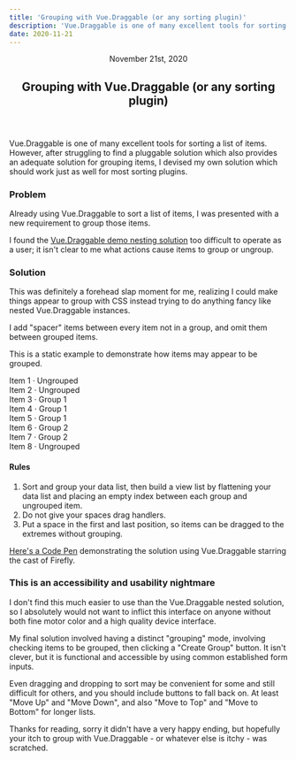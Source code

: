 ```yaml
---
title: 'Grouping with Vue.Draggable (or any sorting plugin)'
description: 'Vue.Draggable is one of many excellent tools for sorting a list of items. However, after struggling to find a pluggable solution which also provides an adequate solution for grouping items, I devised my own solution which should work just as well for most sorting plugins.'
date: 2020-11-21
---
```

<article>
<header>
  <time datetime="2020-11-21" class="text-tertiary text-sm">November 21st, 2020</time>
  <h2 class="text-2xl mb-1">Grouping with Vue.Draggable (or any sorting plugin)</h2>
</header>
<p class="my-2">
  Vue.Draggable is one of many excellent tools for sorting a list of items. However, after struggling to find a
  pluggable solution which also provides an adequate solution for grouping items, I devised my own solution which
  should work just as well for most sorting plugins.
</p>
<h3 class="text-lg mt-4 font-semibold">Problem</h3>
<p class="my-2">
  Already using Vue.Draggable to sort a list of items, I was presented with a new requirement to group those items.
</p>
<p class="my-2">
  I found the
  <a class="underline text-red" href="https://sortablejs.github.io/Vue.Draggable/#/nested-example">Vue.Draggable
    demo nesting solution</a>
  too difficult to operate as a user; it isn't clear to me what actions cause items to group or ungroup.
</p>
<h3 class="text-xl mt-8 font-semibold">Solution</h3>
<p class="my-2">
  This was definitely a forehead slap moment for me, realizing I could make things appear to group with CSS instead
  trying to do anything fancy like nested Vue.Draggable instances.
</p>
<p class="my-2">I add "spacer" items between every item not in a group, and omit them between grouped items.</p>
<p class="my-2">This is a static example to demonstrate how items may appear to be grouped.</p>
<div class="flex-col items-stretch">
  <div class="my-4"></div>
  <div class="px-2 py-1 bg-white mb-px">Item 1 · Ungrouped</div>
  <div class="my-4"></div>
  <div class="px-2 py-1 bg-white mb-px">Item 2 · Ungrouped</div>
  <div class="my-4"></div>
  <div class="px-2 py-1 bg-white mb-px">Item 3 · Group 1</div>
  <div class="px-2 py-1 bg-white mb-px">Item 4 · Group 1</div>
  <div class="px-2 py-1 bg-white mb-px">Item 5 · Group 1</div>
  <div class="my-4"></div>
  <div class="px-2 py-1 bg-white mb-px">Item 6 · Group 2</div>
  <div class="px-2 py-1 bg-white mb-px">Item 7 · Group 2</div>
  <div class="my-4"></div>
  <div class="px-2 py-1 bg-white mb-px">Item 8 · Ungrouped</div>
  <div class="my-4"></div>
</div>
<h4 class="text-lg mt-4 font-semibold">Rules</h4>
<ol class="list-decimal ml-4">
  <li>
    Sort and group your data list, then build a view list by flattening your data list and placing an empty index
    between each group and ungrouped item.
  </li>
  <li>Do not give your spaces drag handlers.</li>
  <li>Put a space in the first and last position, so items can be dragged to the extremes without grouping.</li>
</ol>
<p class="my-2">
  <a href="//codepen.io/jdbd/full/JjKzzbE" class="underline text-red">Here's a Code Pen</a> 
  demonstrating the solution using Vue.Draggable starring the cast of Firefly.
</p>
<h3 class="text-xl mt-8 font-semibold">This is an accessibility and usability nightmare</h3>
<p class="my-2">
  I don't find this much easier to use than the Vue.Draggable nested solution, so I absolutely would not want to
  inflict this interface on anyone without both fine motor color and a high quality device interface.
</p>
<p class="my-2">
  My final solution involved having a distinct "grouping" mode, involving checking items to be grouped, then
  clicking a "Create Group" button. It isn't clever, but it is functional and accessible by using common established
  form inputs.
</p>
<p class="my-2">
  Even dragging and dropping to sort may be convenient for some and still difficult for others, and you should
  include buttons to fall back on. At least "Move Up" and "Move Down", and also "Move to Top" and "Move to Bottom"
  for longer lists.
</p>
<p>
  Thanks for reading, sorry it didn't have a very happy ending, but hopefully your itch to group with Vue.Draggable
  - or whatever else is itchy - was scratched.
</p>
</article>
